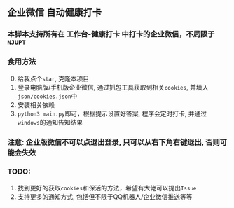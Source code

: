 ## 企业微信 自动健康打卡

### 本脚本支持所有在 工作台-健康打卡 中打卡的企业微信，不局限于`NJUPT`

### 食用方法
0. 给我点个`star`, 克隆本项目
1. 登录电脑版/手机版企业微信, 通过抓包工具获取到相关`cookies`, 并填入`json/cookies.json`中
2. 安装相关依赖
3. `python3 main.py`即可，根据提示设置好答案, 程序会定时打卡, 并通过`windows`的通知告知结果
   
### **注意: 企业版微信不可以点退出登录, 只可以从右下角右键退出, 否则可能会失效**

### TODO:
1. 找到更好的获取`cookies`和保活的方法，希望有大佬可以提出`Issue`
2. 支持更多的通知方式, 包括但不限于QQ机器人/企业微信推送等等
   
